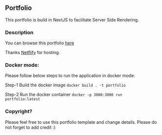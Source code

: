 
## Portfolio

This portfolio is build in NextJS to facilitate Server Side Rendering.

  

### Description

You can browse this portfolio [here](https://surendragalwa.netlify.app)

  

Thanks [Netflify](https://www.netlify.com/) for hosting.

  

### Docker mode:

Please follow below steps to run the application in docker mode:

Step-1 Build the docker image
`docker build . -t portfolio`

Step-2 Run the docker container
`docker -p 3000:3000 run portfolio:latest`

  
  

### Copyright?

Please feel free to use this portfolio template and change details. Please do not forget to add credit :)